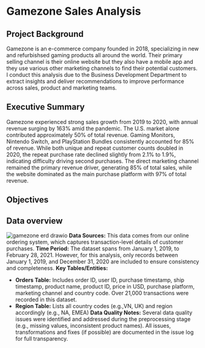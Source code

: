 # Gamezone Sales Analysis
## Project Background
Gamezone is an e-commerce company founded in 2018, specializing in new and refurbishsed gaming products all around the world. 
Their primary selling channel is their online website but they also have a mobile app and they use various other marketing channels to find their potential customers.
I conduct this analysis due to the Business Development Department to extract insights and deliver recommendations to improve performance across sales, product and marketing teams.
## Executive Summary
Gamezone experienced strong sales growth from 2019 to 2020, with annual revenue surging by 163% amid the pandemic. The U.S. market alone contributed approximately 50% of total revenue. Gaming Monitors, Nintendo Switch, and PlayStation Bundles consistently accounted for 85% of revenue. While both unique and repeat customer counts doubled in 2020, the repeat purchase rate declined slightly from 2.1% to 1.9%, indicating difficulty driving second purchases. The direct marketing channel remained the primary revenue driver, generating 85% of total sales, while the website dominated as the main purchase platform with 97% of total revenue.
## Objectives
## Data overview
![gamezone erd drawio](https://github.com/user-attachments/assets/24e834e0-66fb-4299-8808-6308a14f0a1e)
**Data Sources:** This data comes from our online ordering system, which captures transaction-level details of customer purchases.
**Time Period:** The dataset spans from January 1, 2019, to February 28, 2021. However, for this analysis, only records between January 1, 2019, and December 31, 2020 are included to ensure consistency and completeness.
**Key Tables/Entities:**
- **Orders Table:** Includes order ID, user ID, purchase timestamp, ship timestamp, product name, product ID, price in USD, purchase platform, marketing channel and country code. Over 21,000 transactions were recorded in this dataset.
- **Region Table:** Lists all country codes (e.g.,VN, UK) and region accordingly (e.g., NA, EMEA)
**Data Quality Notes:** Several data quality issues were identified and addressed during the preprocessing stage (e.g., missing values, inconsistent product names). All issues, transformations and fixes (if possible) are documented in the issue log for full transparency.
